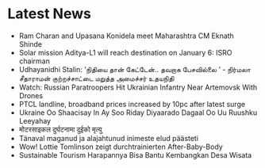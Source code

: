 # Latest News
-  Ram Charan and Upasana Konidela meet Maharashtra CM Eknath Shinde
-  Solar mission Aditya-L1 will reach destination on January 6: ISRO chairman
-  Udhayanidhi Stalin: ’நிதியை தான் கேட்டேன்.. தவறாக பேசவில்லை ’ - நிர்மலா சீதாராமன் குற்றச்சாட்டை மறுத்த அமைச்சர் உதயநிதி
-  Watch: Russian Paratroopers Hit Ukrainian Infantry Near Artemovsk With Drones
-  PTCL landline, broadband prices increased by 10pc after latest surge
-  Ukraine Oo Shaacisay In Ay Soo Riday Diyaarado Dagaal Oo Uu Ruushku Leeyahay
-  मोटरसाइकल दुर्घटनामा दुईको मृत्यु
-  Tänaval maganud ja alajahtunud inimeste elud päästeti
-  Wow! Lottie Tomlinson zeigt durchtrainierten After-Baby-Body
-  Sustainable Tourism Harapannya Bisa Bantu Kembangkan Desa Wisata
